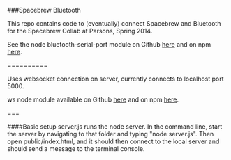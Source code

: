 ###Spacebrew Bluetooth

This repo contains code to (eventually) connect Spacebrew and Bluetooth for the Spacebrew Collab at Parsons, Spring 2014.

See the node bluetooth-serial-port module on Github [here](https://github.com/eelcocramer/node-bluetooth-serial-port) and on npm [here](https://www.npmjs.org/package/bluetooth-serial-port).

==========

Uses websocket connection on server, currently connects to localhost port 5000.

ws node module available on Github [here](https://github.com/einaros/ws) and on npm [here](https://www.npmjs.org/package/ws).

===


####Basic setup
server.js runs the node server. In the command line, start the server by navigating to that folder and typing "node server.js". Then open public/index.html, and it should then connect to the local server and should send a message to the terminal console.